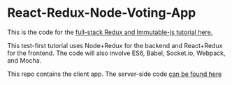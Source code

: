 # React-Redux-Node-Voting-App

This is the code for the [full-stack Redux and Immutable-js tutorial here.](http://teropa.info/blog/2015/09/10/full-stack-redux-tutorial.html)

This test-first tutorial uses Node+Redux for the backend and React+Redux for the frontend. The code will also involve ES6, Babel, Socket.io, Webpack, and Mocha.

This repo contains the client app.
The server-side code [can be found here](https://github.com/msosland/React-Redux-Node-Voting-App)